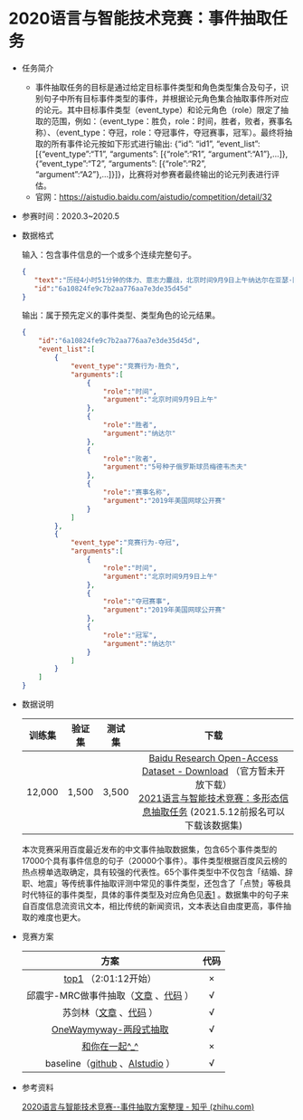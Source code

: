 # 2020语言与智能技术竞赛：事件抽取任务

* 任务简介

  * 事件抽取任务的目标是通过给定目标事件类型和角色类型集合及句子，识别句子中所有目标事件类型的事件，并根据论元角色集合抽取事件所对应的论元。其中目标事件类型（event_type）和论元角色（role）限定了抽取的范围，例如：（event_type：胜负，role：时间，胜者，败者，赛事名称）、（event_type：夺冠，role：夺冠事件，夺冠赛事，冠军）。最终将抽取的所有事件论元按如下形式进行输出: {“id”: “id1”, “event_list”: [{“event_type”:“T1”, “arguments”: [{“role”:“R1”, “argument”:“A1”},…]}, {“event_type”:“T2”, “arguments”: [{“role”:“R2”, “argument”:“A2”},…]}]}，比赛将对参赛者最终输出的论元列表进行评估。
  * 官网：https://aistudio.baidu.com/aistudio/competition/detail/32

* 参赛时间：2020.3~2020.5

* 数据格式

  输入：包含事件信息的一个或多个连续完整句子。

  ```json
  {
     "text":"历经4小时51分钟的体力、意志力鏖战，北京时间9月9日上午纳达尔在亚瑟·阿什球场，以7比5、6比3、5比7、4比6和6比4击败赛会5号种子俄罗斯球员梅德韦杰夫，夺得了2019年美国网球公开赛男单冠军。",
     "id":"6a10824fe9c7b2aa776aa7e3de35d45d"
  }
  ```

  输出：属于预先定义的事件类型、类型角色的论元结果。

  ```json
  {
      "id":"6a10824fe9c7b2aa776aa7e3de35d45d",
      "event_list":[
          {
              "event_type":"竞赛行为-胜负",
              "arguments":[
                  {
                      "role":"时间",
                      "argument":"北京时间9月9日上午"
                  },
                  {
                      "role":"胜者",
                      "argument":"纳达尔"
                  },
                  {
                      "role":"败者",
                      "argument":"5号种子俄罗斯球员梅德韦杰夫"
                  },
                  {
                      "role":"赛事名称",
                      "argument":"2019年美国网球公开赛"
                  }
              ]
          },
          {
              "event_type":"竞赛行为-夺冠",
              "arguments":[
                  {
                      "role":"时间",
                      "argument":"北京时间9月9日上午"
                  },
                  {
                      "role":"夺冠赛事",
                      "argument":"2019年美国网球公开赛"
                  },
                  {
                      "role":"冠军",
                      "argument":"纳达尔"
                  }
              ]
          }
      ]
  }
  ```

* 数据说明

  | 训练集 | 验证集 | 测试集 |                             下载                             |
  | :----: | :----: | :----: | :----------------------------------------------------------: |
  | 12,000 | 1,500  | 3,500  | [Baidu Research Open-Access Dataset - Download](https://ai.baidu.com/broad/download) （官方暂未开放下载） <br> [2021语言与智能技术竞赛：多形态信息抽取任务](https://aistudio.baidu.com/aistudio/competition/detail/65) (2021.5.12前报名可以下载该数据集) |

  本次竞赛采用百度最近发布的中文事件抽取数据集，包含65个事件类型的17000个具有事件信息的句子（20000个事件）。事件类型根据百度风云榜的热点榜单选取确定，具有较强的代表性。65个事件类型中不仅包含「结婚、辞职、地震」等传统事件抽取评测中常见的事件类型，还包含了「点赞」等极具时代特征的事件类型，具体的事件类型及对应角色见[表1](https://ai.bdstatic.com/file/CFC0D74220704FFD9D1571239E57F4FC) 。数据集中的句子来自百度信息流资讯文本，相比传统的新闻资讯，文本表达自由度更高，事件抽取的难度也更大。

* 竞赛方案

  |                             方案                             | 代码 |  
  | :----------------------------------------------------------: | :--: |  
  | [top1](http://live.baidu.com/m/media/pclive/pchome/live.html?room_id=4008201814&source=h5pre) （2:01:12开始） |  ×   |  
  | 邱震宇-MRC做事件抽取（[文章](https://zhuanlan.zhihu.com/p/141237763) 、[代码](https://github.com/qiufengyuyi/event_extraction) ） |  √   |  
  | 苏剑林（[文章](https://kexue.fm/archives/7321) 、[代码](https://github.com/bojone/lic2020_baselines) ） |  √   |  
  | [OneWaymyway-两段式抽取](https://aistudio.baidu.com/aistudio/projectdetail/545914) |  √   |  
  | [和你在一起^_^](https://blog.csdn.net/weixin_42462804/article/details/106253193) |  ×   |  
  | baseline（[github](https://github.com/PaddlePaddle/Research/tree/master/KG/DuEE_baseline/DuEE-PaddleHub) 、[AIstudio](https://aistudio.baidu.com/aistudio/projectdetail/381711) ） |  √   |  
  
* 参考资料

  [2020语言与智能技术竞赛--事件抽取方案整理 - 知乎 (zhihu.com)](https://zhuanlan.zhihu.com/p/151741570)

